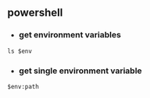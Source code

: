 ## powershell

- ### get environment variables
```
ls $env
```
- ### get single environment variable
```
$env:path
```
